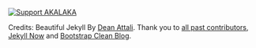 [![Support AKALAKA](https://raw.githubusercontent.com/akalakaco/akalakaco.github.io/master/assets/img/Support%20AKALAKA.png)](https://ko-fi.com/akalaka)

Credits:
Beautiful Jekyll By [Dean Attali](https://deanattali.com). Thank you to [all past contributors](https://github.com/daattali/beautiful-jekyll/graphs/contributors), [Jekyll Now](https://github.com/barryclark/jekyll-now) and [Bootstrap Clean Blog](https://github.com/IronSummitMedia/startbootstrap-clean-blog).
